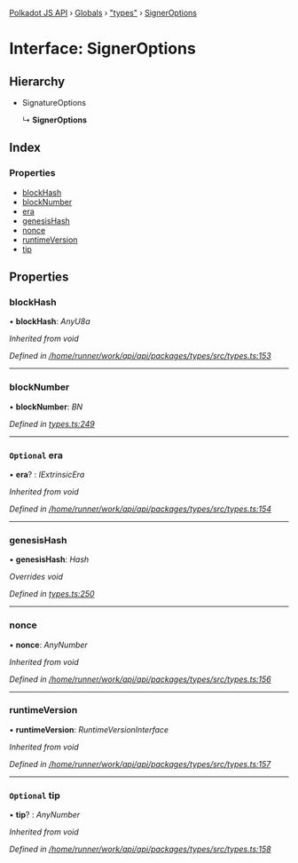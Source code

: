 [Polkadot JS API](../README.md) › [Globals](../globals.md) › ["types"](../modules/_types_.md) › [SignerOptions](_types_.signeroptions.md)

# Interface: SignerOptions

## Hierarchy

* SignatureOptions

  ↳ **SignerOptions**

## Index

### Properties

* [blockHash](_types_.signeroptions.md#blockhash)
* [blockNumber](_types_.signeroptions.md#blocknumber)
* [era](_types_.signeroptions.md#optional-era)
* [genesisHash](_types_.signeroptions.md#genesishash)
* [nonce](_types_.signeroptions.md#nonce)
* [runtimeVersion](_types_.signeroptions.md#runtimeversion)
* [tip](_types_.signeroptions.md#optional-tip)

## Properties

###  blockHash

• **blockHash**: *AnyU8a*

*Inherited from void*

*Defined in [/home/runner/work/api/api/packages/types/src/types.ts:153](https://github.com/polkadot-js/api/blob/883b191ae7/packages/types/src/types.ts#L153)*

___

###  blockNumber

• **blockNumber**: *BN*

*Defined in [types.ts:249](https://github.com/polkadot-js/api/blob/883b191ae7/packages/api/src/types.ts#L249)*

___

### `Optional` era

• **era**? : *IExtrinsicEra*

*Inherited from void*

*Defined in [/home/runner/work/api/api/packages/types/src/types.ts:154](https://github.com/polkadot-js/api/blob/883b191ae7/packages/types/src/types.ts#L154)*

___

###  genesisHash

• **genesisHash**: *Hash*

*Overrides void*

*Defined in [types.ts:250](https://github.com/polkadot-js/api/blob/883b191ae7/packages/api/src/types.ts#L250)*

___

###  nonce

• **nonce**: *AnyNumber*

*Inherited from void*

*Defined in [/home/runner/work/api/api/packages/types/src/types.ts:156](https://github.com/polkadot-js/api/blob/883b191ae7/packages/types/src/types.ts#L156)*

___

###  runtimeVersion

• **runtimeVersion**: *RuntimeVersionInterface*

*Inherited from void*

*Defined in [/home/runner/work/api/api/packages/types/src/types.ts:157](https://github.com/polkadot-js/api/blob/883b191ae7/packages/types/src/types.ts#L157)*

___

### `Optional` tip

• **tip**? : *AnyNumber*

*Inherited from void*

*Defined in [/home/runner/work/api/api/packages/types/src/types.ts:158](https://github.com/polkadot-js/api/blob/883b191ae7/packages/types/src/types.ts#L158)*
